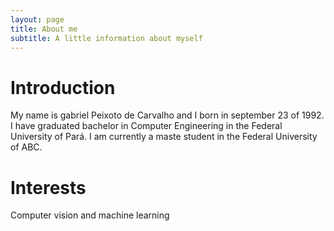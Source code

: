 ```yaml
---
layout: page
title: About me
subtitle: A little information about myself
---
```


# Introduction

My name is gabriel Peixoto de Carvalho and I born in september 23 of 1992. I have graduated bachelor in Computer Engineering
in the Federal University of Pará. I am currently a maste student in the Federal University of ABC.

# Interests

Computer vision and machine learning

